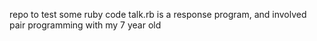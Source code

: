repo to test some ruby code
talk.rb is a response program, and involved pair programming with my 7 year old
